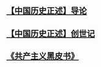 
<td><h2><a href='https://github.com/dfchunsring/wer/blob/master/downldoad/China-history-introduction.epub?raw=true'>【中国历史正述】导论</a></h2></td>

<td><h2><a href='https://github.com/dfchunsring/wer/blob/master/downldoad/China-history-Genesis.epub?raw=true'>【中国历史正述】创世记</a></h2></td>





<td><h2><a href='https://github.com/dfchunsring/wer/blob/master/epub-1/hpbook.epub?raw=true'>《共产主义黑皮书》</a></h2></td>






